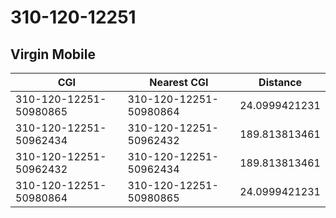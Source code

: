 # 310-120-12251
## Virgin Mobile


| CGI | Nearest CGI | Distance |
|-----|-------------|----------|
| 310-120-12251-50980865 | 310-120-12251-50980864 | 24.0999421231 |
| 310-120-12251-50962434 | 310-120-12251-50962432 | 189.813813461 |
| 310-120-12251-50962432 | 310-120-12251-50962434 | 189.813813461 |
| 310-120-12251-50980864 | 310-120-12251-50980865 | 24.0999421231 |
